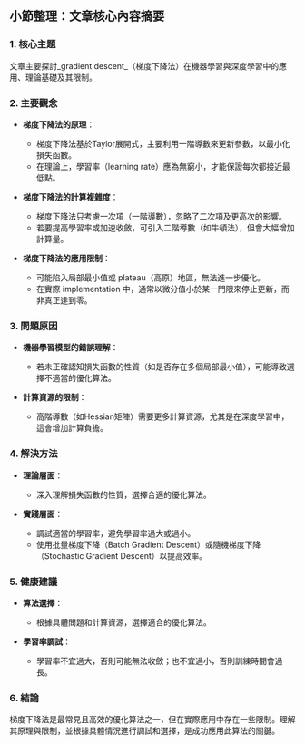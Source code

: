 ## 小節整理：文章核心內容摘要

### 1. 核心主題
文章主要探討_gradient descent_（梯度下降法）在機器學習與深度學習中的應用、理論基礎及其限制。

### 2. 主要觀念
- **梯度下降法的原理**：
  - 梯度下降法基於Taylor展開式，主要利用一階導數來更新參數，以最小化損失函數。
  - 在理論上，學習率（learning rate）應為無窮小，才能保證每次都接近最低點。

- **梯度下降法的計算複雜度**：
  - 梯度下降法只考慮一次項（一階導數），忽略了二次項及更高次的影響。
  - 若要提高學習率或加速收斂，可引入二階導數（如牛頓法），但會大幅增加計算量。

- **梯度下降法的應用限制**：
  - 可能陷入局部最小值或 plateau（高原）地區，無法進一步優化。
  - 在實際 implementation 中，通常以微分值小於某一門限來停止更新，而非真正達到零。

### 3. 問題原因
- **機器學習模型的錯誤理解**：
  - 若未正確認知損失函數的性質（如是否存在多個局部最小值），可能導致選擇不適當的優化算法。
  
- **計算資源的限制**：
  - 高階導數（如Hessian矩陣）需要更多計算資源，尤其是在深度學習中，這會增加計算負擔。

### 4. 解決方法
- **理論層面**：
  - 深入理解損失函數的性質，選擇合適的優化算法。
  
- **實踐層面**：
  - 調試適當的學習率，避免學習率過大或過小。
  - 使用批量梯度下降（Batch Gradient Descent）或隨機梯度下降（Stochastic Gradient Descent）以提高效率。

### 5. 健康建議
- **算法選擇**：
  - 根據具體問題和計算資源，選擇適合的優化算法。
  
- **學習率調試**：
  - 學習率不宜過大，否則可能無法收斂；也不宜過小，否則訓練時間會過長。

### 6. 結論
梯度下降法是最常見且高效的優化算法之一，但在實際應用中存在一些限制。理解其原理與限制，並根據具體情況進行調試和選擇，是成功應用此算法的關鍵。